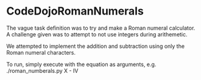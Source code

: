 CodeDojoRomanNumerals
=====================

The vague task definition was to try and make a Roman numeral calculator. A challenge given was to attempt to not use integers during arithemetic.

We attempted to implement the addition and subtraction using only the Roman numeral characters.

To run, simply execute with the equation as arguments, e.g. ./roman_numberals.py X - IV

